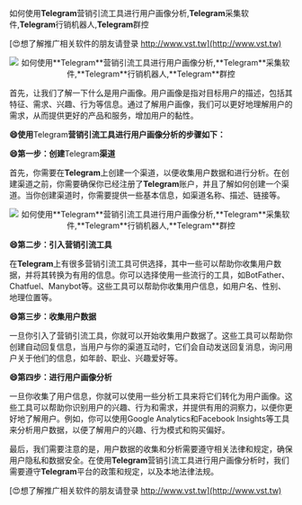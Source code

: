 如何使用**Telegram**营销引流工具进行用户画像分析,**Telegram**采集软件,**Telegram**行销机器人,**Telegram**群控

[😍想了解推广相关软件的朋友请登录 http://www.vst.tw](http://www.vst.tw)

 <center><img src="https://vst.tw/MP4/tuiguang/png/2.png" alt="如何使用**Telegram**营销引流工具进行用户画像分析,**Telegram**采集软件,**Telegram**行销机器人,**Telegram**群控"></center>

首先，让我们了解一下什么是用户画像。用户画像是指对目标用户的描述，包括其特征、需求、兴趣、行为等信息。通过了解用户画像，我们可以更好地理解用户的需求，从而提供更好的产品和服务，增加用户的黏性。

**😄使用**Telegram**营销引流工具进行用户画像分析的步骤如下：**

**😄第一步：创建**Telegram**渠道**

首先，你需要在**Telegram**上创建一个渠道，以便收集用户数据和进行分析。在创建渠道之前，你需要确保你已经注册了**Telegram**账户，并且了解如何创建一个渠道。当你创建渠道时，你需要提供一些基本信息，如渠道名称、描述、链接等。

 <center><img src="https://vst.tw/MP4/tuiguang/png/3.png" alt="如何使用**Telegram**营销引流工具进行用户画像分析,**Telegram**采集软件,**Telegram**行销机器人,**Telegram**群控"></center>

**😄第二步：引入营销引流工具**

在**Telegram**上有很多营销引流工具可供选择，其中一些可以帮助你收集用户数据，并将其转换为有用的信息。你可以选择使用一些流行的工具，如BotFather、Chatfuel、Manybot等。这些工具可以帮助你收集用户信息，如用户名、性别、地理位置等。

**😄第三步：收集用户数据**

一旦你引入了营销引流工具，你就可以开始收集用户数据了。这些工具可以帮助你创建自动回复信息，当用户与你的渠道互动时，它们会自动发送回复消息，询问用户关于他们的信息，如年龄、职业、兴趣爱好等。

**😄第四步：进行用户画像分析**

一旦你收集了用户信息，你就可以使用一些分析工具来将它们转化为用户画像。这些工具可以帮助你识别用户的兴趣、行为和需求，并提供有用的洞察力，以便你更好地了解用户。例如，你可以使用Google Analytics和Facebook Insights等工具来分析用户数据，以便了解用户的兴趣、行为模式和购买偏好。

最后，我们需要注意的是，用户数据的收集和分析需要遵守相关法律和规定，确保用户隐私和数据安全。在使用**Telegram**营销引流工具进行用户画像分析时，我们需要遵守**Telegram**平台的政策和规定，以及本地法律法规。

[😍想了解推广相关软件的朋友请登录 http://www.vst.tw](http://www.vst.tw)



